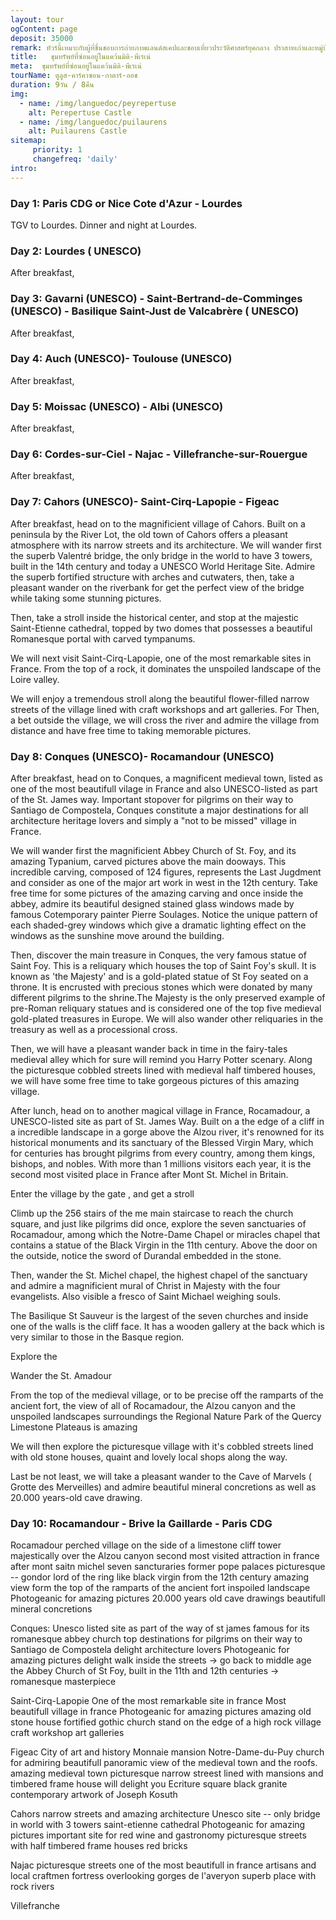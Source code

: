 ```yaml
---
layout: tour
ogContent: page
deposit: 35000
remark: ทัวร์นี้เหมาะกับผู้ที่ชื่นชอบการถ่ายภาพแลนด์สเคปและชอบเที่ยวประวัติศาสตร์ยุคกลาง ปราสาทเก่าและหมู่บ้านโบราณ
title:   ขุมทรัพย์ที่ซ่อนอยู่ในแคว้นมิดิ-พีเรเน่
meta:  ขุมทรัพย์ที่ซ่อนอยู่ในแคว้นมิดิ-พีเรเน่
tourName: ตูลูส-คาร์คาซอน-กาตาร์-ออช
duration: 9วัน / 8คืน
img: 
  - name: /img/languedoc/peyrepertuse
    alt: Perepertuse Castle
  - name: /img/languedoc/puilaurens
    alt: Puilaurens Castle
sitemap:
     priority: 1
     changefreq: 'daily'    
intro: 
---
```


### Day 1: Paris CDG or Nice Cote d'Azur - Lourdes
TGV to Lourdes. Dinner and night at Lourdes.

### Day 2: Lourdes ( UNESCO)
After breakfast, 
### Day 3:  Gavarni (UNESCO) - Saint-Bertrand-de-Comminges (UNESCO) -  Basilique Saint-Just de Valcabrère ( UNESCO)
After breakfast, 
### Day 4: Auch (UNESCO)- Toulouse (UNESCO)
After breakfast, 
### Day 5: Moissac (UNESCO) - Albi (UNESCO)
After breakfast, 
### Day 6: Cordes-sur-Ciel - Najac - Villefranche-sur-Rouergue 
After breakfast, 
### Day 7: Cahors (UNESCO)-  Saint-Cirq-Lapopie - Figeac
After breakfast, head on to the magnificient village of Cahors. Built on a peninsula by the River Lot, the old town of Cahors offers a pleasant atmosphere with its narrow streets and its architecture.  We will wander first the superb Valentré bridge, the only bridge in the world to have 3 towers, built in the 14th century and today a UNESCO World Heritage Site. Admire the superb fortified structure with arches and cutwaters, then, take a pleasant wander on the riverbank  for get the perfect view of the bridge while taking some stunning pictures.

Then, take a stroll inside the historical center, and stop at the majestic Saint-Etienne cathedral, topped by two domes that possesses a beautiful Romanesque portal with carved tympanums. 



We will next visit Saint-Cirq-Lapopie, one of the most remarkable sites in France. From the top of a rock, it dominates the unspoiled landscape of the Loire valley.

We will enjoy a tremendous stroll along the beautiful flower-filled narrow streets of the village lined with craft workshops and art galleries. 
For 
Then, a bet outside the village, we will cross the river and admire the village from distance and have free time to taking memorable pictures.




### Day 8: Conques (UNESCO)- Rocamandour (UNESCO)
After breakfast, head on to Conques, a magnificent medieval town, listed as one of the most beautifull vilage in France and also UNESCO-listed as part of the St. James way. Important stopover for pilgrims on their way to Santiago de Compostela, Conques constitute a major destinations for all architecture heritage lovers and simply a "not to be missed" village in France.

We will wander first the magnificient Abbey Church of St. Foy, and its amazing Typanium, carved pictures above the main dooways. This incredible carving, composed of 124 figures, represents the Last Jugdment and consider as one of the major art work in west in the 12th century. Take free time for some pictures of the amazing carving and once inside the abbey, admire its beautiful designed stained glass windows made by famous Cotemporary  painter Pierre Soulages. Notice the unique pattern of each shaded-grey windows  which give a dramatic lighting effect on the windows as the sunshine move around the building. 

Then, discover the main treasure in Conques, the very famous statue of Saint Foy.  This is a reliquary which houses the top of Saint Foy's skull. It is known as 'the Majesty' and is a gold-plated statue of St Foy seated on a throne. It is encrusted with precious stones which were donated by many different pilgrims to the shrine.The Majesty is the only preserved example of pre-Roman reliquary statues and is considered one of the top five medieval gold-plated treasures in Europe.
We will also wander other reliquaries in the treasury as well as a processional cross.

Then, we will have a pleasant wander back in time in the fairy-tales medieval alley which for sure will remind you Harry Potter scenary. Along the picturesque cobbled streets lined with medieval half timbered houses,  we will have some free time to take gorgeous pictures of this amazing village.

After lunch, head on to another magical village in France, Rocamadour, a UNESCO-listed site as part of St. James Way. Built on a the edge of a cliff  in a incredible landscape in a gorge above the Alzou river, it's renowned for its historical monuments and its sanctuary of the Blessed Virgin Mary, which for centuries has brought pilgrims from every country, among them kings, bishops, and nobles. With more than 1 millions visitors each year, it is the second most visited place in France after Mont St. Michel in Britain.  

Enter the village by the gate , and get a stroll 

Climb up the 256 stairs of the me main staircase to reach the church square, and just like pilgrims did once, explore the seven sanctuaries of Rocamadour, among which the Notre-Dame Chapel or miracles chapel that contains a statue of the Black Virgin in the 11th century. Above the door on the outside, notice the sword of Durandal embedded in the stone. 

Then, wander the St. Michel chapel, the highest chapel of the sanctuary and admire a magnificient mural of Christ in Majesty with the four evangelists. Also visible a fresco of Saint Michael weighing souls.

The Basilique St Sauveur is the largest of the seven churches and inside one of the walls is the cliff face. It has a wooden gallery at the back which is very similar to those in the Basque region.

Explore the 

Wander the St. Amadour

  From the top of the medieval village, or to be precise off the ramparts of the ancient fort, the view of all of Rocamadour, the Alzou canyon and the unspoiled landscapes surroundings the Regional Nature Park of the Quercy Limestone Plateaus is amazing


We will then explore the picturesque village with it's cobbled streets lined with old stone houses, quaint and lovely local shops along the way. 

Last be not least, we will take a pleasant wander to the Cave of Marvels ( Grotte des Merveilles) and admire beautiful mineral concretions as well as 20.000 years-old cave drawing. 


### Day 10: Rocamandour - Brive la Gaillarde - Paris CDG 

Rocamadour
 perched village on the side of a limestone cliff 
 tower majestically over the Alzou canyon
 second most visited attraction in france after mont saitn michel
 seven sancturaries
 former pope palaces
 picturesque -- gondor lord of the ring like 
 black virgin from the 12th century
 amazing view form the top of the ramparts of the ancient fort
 inspoiled landscape
 Photogeanic for amazing pictures
 20.000 years old cave drawings
 beautifull mineral concretions

Conques: 
  Unesco listed site as part of the way of st james
  famous for its romanesque abbey church
  top destinations for pilgrims on their way to Santiago de Compostela
  delight architecture lovers
    Photogeanic for amazing pictures
  delight walk inside the streets -> go back to middle age
  the Abbey Church of St Foy, built in the 11th and 12th centuries -> romanesque masterpiece 

  Saint-Cirq-Lapopie
  One of the most remarkable site in france
  Most beautifull village in france
  Photogeanic for amazing pictures
  amazing old stone house
  fortified gothic church
  stand on the edge of a high rock
  village craft workshop art galleries

  Figeac
    City of art and history
    Monnaie mansion
    Notre-Dame-du-Puy church for admiring beautifull panoramic view of the medieval town and the roofs.
    amazing medieval town
    picturesque narrow streest lined with mansions and timbered frame house will delight you
    Ecriture square black granite contemporary artwork of Joseph Kosuth

Cahors
  narrow streets and amazing architecture
  Unesco site -- only bridge in world with 3 towers
  saint-etienne cathedral
    Photogeanic for amazing pictures
  important site for red wine and gastronomy
  picturesque streets with half timbered frame houses red bricks

Najac
picturesque streets
one of the most beautifull in france
artisans and local craftmen
fortress overlooking gorges de l'averyon
superb place with rock rivers


Villefranche  